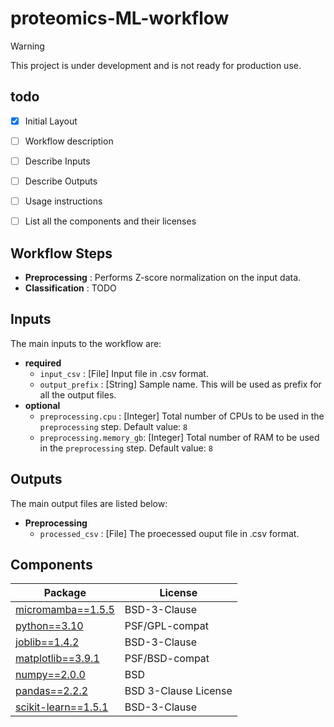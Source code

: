 # proteomics-ML-workflow

> [!WARNING]
> This project is under development and is not ready for production use.

## todo

- [x] Initial Layout
- [ ] Workflow description
- [ ] Describe Inputs
- [ ] Describe Outputs
- [ ] Usage instructions
- [ ] List all the components and their licenses


## Workflow Steps

- **Preprocessing** : Performs Z-score normalization on the input data.
- **Classification** : TODO

## Inputs

The main inputs to the workflow are:

- **required**
  - `input_csv` : [File] Input file in .csv format.
  - `output_prefix` : [String] Sample name. This will be used as prefix for all the output files.
- **optional**
  - `preprocessing.cpu` : [Integer] Total number of CPUs to be used in the `preprocessing` step. Default value: `8`
  - `preprocessing.memory_gb`: [Integer] Total number of RAM to be used in the `preprocessing` step. Default value: `8`

## Outputs

The main output files are listed below:

- **Preprocessing**
  - `processed_csv` : [File] The proecessed ouput file in .csv format.
  
## Components

| Package | License |
|---------|---------|
| [micromamba==1.5.5](www.github.com/mamba-org/mamba#micromamba) | BSD-3-Clause |
| [python==3.10](www.python.org/) | PSF/GPL-compat |
| [joblib==1.4.2](www.github.com/joblib/joblib) | BSD-3-Clause |
| [matplotlib==3.9.1](www.matplotlib.org) | PSF/BSD-compat |
| [numpy==2.0.0](www.numpy.org/) | BSD |
| [pandas==2.2.2](www.pandas.pydata.org/) | BSD 3-Clause License |
| [scikit-learn==1.5.1](www.scikit-learn.org) | BSD-3-Clause |
